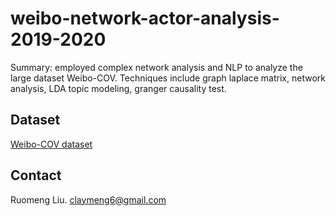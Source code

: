 # weibo-network-actor-analysis-2019-2020
Summary: employed complex network analysis and NLP to analyze the large dataset Weibo-COV. Techniques include graph laplace matrix, network analysis, LDA topic modeling, granger causality test.

## Dataset
[Weibo-COV dataset](https://github.com/nghuyong/weibo-cov)

## Contact
Ruomeng Liu. claymeng6@gmail.com
